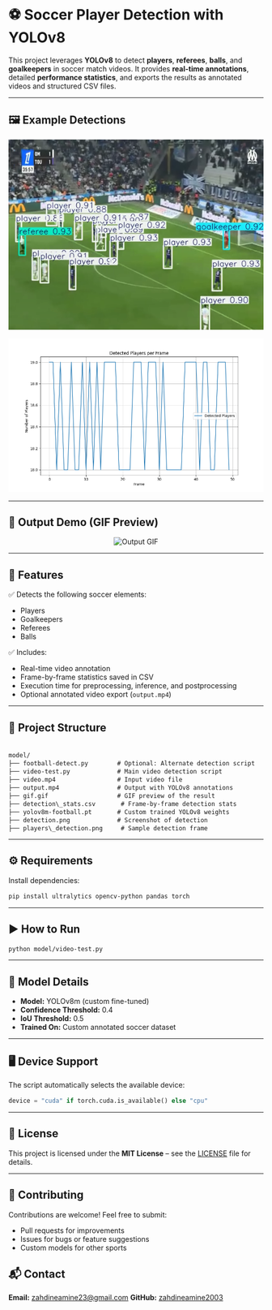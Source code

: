 
# ⚽ Soccer Player Detection with YOLOv8

This project leverages **YOLOv8** to detect **players**, **referees**, **balls**, and **goalkeepers** in soccer match videos. It provides **real-time annotations**, detailed **performance statistics**, and exports the results as annotated videos and structured CSV files.

---

## 🖼️ Example Detections

<p align="center">
  <img src="https://raw.githubusercontent.com/zahdineamine2003/Soccer_players-detection-yolov8/d8f06dea2c7e18da8edfc32ec5cbf5ccc3020d46/detection.png" alt="Detection Sample" width="600"/>
</p>

<p align="center">
  <img src="https://raw.githubusercontent.com/zahdineamine2003/Soccer_players-detection-yolov8/d8f06dea2c7e18da8edfc32ec5cbf5ccc3020d46/players_detection.png" alt="Player Detection Sample" width="600"/>
</p>

---

## 🎥 Output Demo (GIF Preview)

<p align="center">
  <img src="https://raw.githubusercontent.com/zahdineamine2003/Soccer_players-detection-yolov8/fca94f6ec0c9f103da317076c33f540b367d90bc/gif.gif" alt="Output GIF" width="600"/>
</p>

---

## 🚀 Features

✅ Detects the following soccer elements:
- Players  
- Goalkeepers  
- Referees  
- Balls  

✅ Includes:
- Real-time video annotation  
- Frame-by-frame statistics saved in CSV  
- Execution time for preprocessing, inference, and postprocessing  
- Optional annotated video export (`output.mp4`)  

---

## 📁 Project Structure

```

model/
├── football-detect.py        # Optional: Alternate detection script
├── video-test.py             # Main video detection script
├── video.mp4                 # Input video file
├── output.mp4                # Output with YOLOv8 annotations
├── gif.gif                   # GIF preview of the result
├── detection\_stats.csv       # Frame-by-frame detection stats
├── yolov8m-football.pt       # Custom trained YOLOv8 weights
├── detection.png             # Screenshot of detection
├── players\_detection.png     # Sample detection frame

````

---

## ⚙️ Requirements

Install dependencies:

```bash
pip install ultralytics opencv-python pandas torch
````

---

## ▶️ How to Run

```bash
python model/video-test.py
```

---

## 🧠 Model Details

* **Model:** YOLOv8m (custom fine-tuned)
* **Confidence Threshold:** 0.4
* **IoU Threshold:** 0.5
* **Trained On:** Custom annotated soccer dataset

---

## 🖥️ Device Support

The script automatically selects the available device:

```python
device = "cuda" if torch.cuda.is_available() else "cpu"
```

---

## 📜 License

This project is licensed under the **MIT License** – see the [LICENSE](model/LICENSE) file for details.

---

## 🤝 Contributing

Contributions are welcome!
Feel free to submit:

* Pull requests for improvements
* Issues for bugs or feature suggestions
* Custom models for other sports

## 📬 Contact

**Email:** [zahdineamine23@gmail.com](mailto:zahdineamine23@gmail.com)
**GitHub:** [zahdineamine2003](https://github.com/zahdineamine2003)



